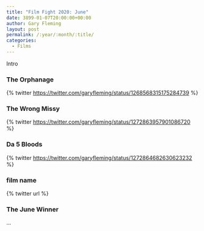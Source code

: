 ```yaml
---
title: "Film Fight 2020: June"
date: 3899-01-07T20:00:00+00:00
author: Gary Fleming
layout: post
permalink: /:year/:month/:title/
categories:
  - Films
---
```


Intro

### The Orphanage

{% twitter https://twitter.com/garyfleming/status/1268568315175284739 %}

### The Wrong Missy

{% twitter https://twitter.com/garyfleming/status/1272863957901086720 %}

### Da 5 Bloods

{% twitter https://twitter.com/garyfleming/status/1272864682630623232 %}

### film name

{% twitter url %}


### The June Winner

...
